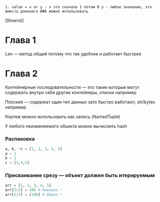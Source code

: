 
	1. value = x or y - x это сначала 1 потом 0 y - любое значение, это вместо длинного ИФА можно использовать

[[Книги]]

# Глава 1 
Len — метод общий потому что так удобнее и работает быстрее
# Глава 2 
Контейнерные последовательности — это такие которые могут содержать внутри себя другие контейнеры, списки например

Плоские — содержат один тип данных зато быстро работают, str/bytes например 

Кортеж можно использовать как запись (NamedTuple)

У любого неизменяемого обьекта можно вычислить hash 

### Распаковка 
```python 
a, b, *c = [1, 2, 3, 4, 5]
a — 1
b — 2
c — [3,4,5]
```

### Присваивание срезу  — объект должен быть итерируемым
```python 
arr = [1, 2, 3, 4, 5]
arr[2:5] = 100 # Неверно !
arr[2:5] = [100] # Верно !
```









